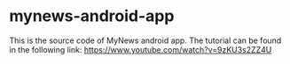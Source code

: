 # mynews-android-app
This is the source code of MyNews android app. The tutorial can be found in the following link: https://www.youtube.com/watch?v=9zKU3s2ZZ4U
